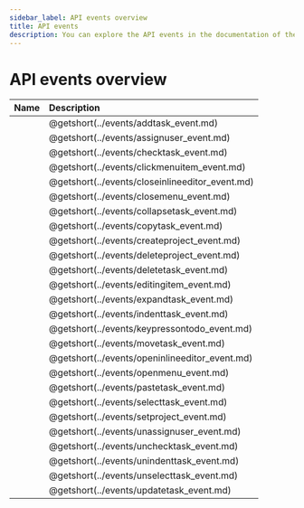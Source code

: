 ```yaml
---
sidebar_label: API events overview
title: API events 
description: You can explore the API events in the documentation of the DHTMLX JavaScript To Do List library. Browse developer guides and API reference, try out code examples and live demos, and download a free 30-day evaluation version of DHTMLX To Do List.
---
```


# API events overview


| Name                                     | Description                                     |
| :--------------------------------------- | :---------------------------------------------- |
| [](../events/addtask_event.md)           | @getshort(../events/addtask_event.md)           |
| [](../events/assignuser_event.md)        | @getshort(../events/assignuser_event.md)        |
| [](../events/checktask_event.md)         | @getshort(../events/checktask_event.md)         |
| [](../events/clickmenuitem_event.md)     | @getshort(../events/clickmenuitem_event.md)     |
| [](../events/closeinlineeditor_event.md) | @getshort(../events/closeinlineeditor_event.md) |
| [](../events/closemenu_event.md)         | @getshort(../events/closemenu_event.md)         |
| [](../events/collapsetask_event.md)      | @getshort(../events/collapsetask_event.md)      |
| [](../events/copytask_event.md)          | @getshort(../events/copytask_event.md)          |
| [](../events/createproject_event.md)     | @getshort(../events/createproject_event.md)     |
| [](../events/deleteproject_event.md)     | @getshort(../events/deleteproject_event.md)     |
| [](../events/deletetask_event.md)        | @getshort(../events/deletetask_event.md)        |
| [](../events/editingitem_event.md)       | @getshort(../events/editingitem_event.md)       |
| [](../events/expandtask_event.md)        | @getshort(../events/expandtask_event.md)        |
| [](../events/indenttask_event.md)        | @getshort(../events/indenttask_event.md)        |
| [](../events/keypressontodo_event.md)    | @getshort(../events/keypressontodo_event.md)    |
| [](../events/movetask_event.md)          | @getshort(../events/movetask_event.md)          |
| [](../events/openinlineeditor_event.md)  | @getshort(../events/openinlineeditor_event.md)  |
| [](../events/openmenu_event.md)          | @getshort(../events/openmenu_event.md)          |
| [](../events/pastetask_event.md)         | @getshort(../events/pastetask_event.md)         |
| [](../events/selecttask_event.md)        | @getshort(../events/selecttask_event.md)        |
| [](../events/setproject_event.md)        | @getshort(../events/setproject_event.md)        |
| [](../events/unassignuser_event.md)      | @getshort(../events/unassignuser_event.md)      |
| [](../events/unchecktask_event.md)       | @getshort(../events/unchecktask_event.md)       |
| [](../events/unindenttask_event.md)      | @getshort(../events/unindenttask_event.md)      |
| [](../events/unselecttask_event.md)      | @getshort(../events/unselecttask_event.md)      |
| [](../events/updatetask_event.md)        | @getshort(../events/updatetask_event.md)        |
